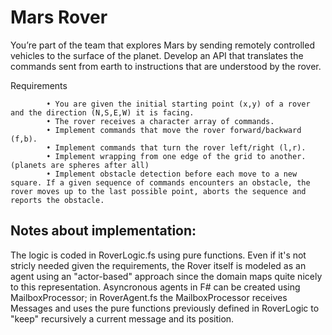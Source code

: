 # Mars Rover

You’re part of the team that explores Mars by sending remotely controlled vehicles to the surface of the planet. Develop an API that translates the commands sent from earth to instructions that are understood by the rover.

Requirements

            • You are given the initial starting point (x,y) of a rover and the direction (N,S,E,W) it is facing.
            • The rover receives a character array of commands.
            • Implement commands that move the rover forward/backward (f,b).
            • Implement commands that turn the rover left/right (l,r).
            • Implement wrapping from one edge of the grid to another. (planets are spheres after all)
            • Implement obstacle detection before each move to a new square. If a given sequence of commands encounters an obstacle, the rover moves up to the last possible point, aborts the sequence and reports the obstacle.

## Notes about implementation:
The logic is coded in RoverLogic.fs using pure functions.
Even if it's not stricly needed given the requirements, the Rover itself is modeled as an agent using an "actor-based" approach since the domain maps quite nicely to this representation.
Asyncronous agents in F# can be created using MailboxProcessor; in RoverAgent.fs the MailboxProcessor receives Messages and uses the pure functions previously defined in RoverLogic to "keep" recursively a current message and its position.
